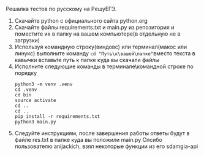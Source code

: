 Решалка тестов по русскому на РешуЕГЭ.

1. Скачайте python с официального сайта python.org
2. Скачайте файлы requirements.txt и main.py из репозитория и поместите их в папку на вашем компьютере(в отдельную не в загрузки)
3. Используя командную строку(виндовс) или терминал(макос или линукс) выполните команду `cd "Путь\к\вашей\папке"`вместо текста в кавычки вставьте путь к папке куда вы скачали файлы
4. Исполните следующие команды в терминале\командной строке по порядку
    ```
   python3 -m venv .venv
    cd .venv
    cd bin
    source activate
    cd ..
    cd ..
    pip install -r requirements.txt
    python3 main.py
   ```
5. Следуйте инструкциям, после завершения работы ответы будут в файле res.txt в папке куда вы положили main.py
   Спсибо пользователю anijackich, взял некоторые функции из его sdamgia-api
